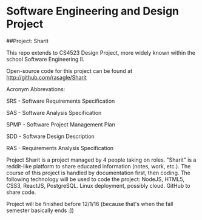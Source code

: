 # Software Engineering and Design Project
##Project: Sharit

This repo extends to CS4523 Design Project, more widely known within the school Software Engineering II.

Open-source code for this project can be found at http://github.com/rasagle/Sharit

Acronym Abbrevations:

SRS - Software Requirements Specification

SAS - Software Analysis Specification

SPMP - Software Project Management Plan

SDD - Software Design Description

RAS - Requirements Analysis Specification

Project Sharit is a project managed by 4 people taking on roles. 
"Sharit" is a reddit-like platform to share educated information (notes, work, etc.).
The course of this project is handled by documentation first, then coding.
The following technology will be used to code the project: 
NodeJS, HTML5, CSS3, ReactJS, PostgreSQL. Linux deployment, possibly cloud.
GitHub to share code.

Project will be finished before 12/1/16 (because that's when the fall semester basically ends :])
